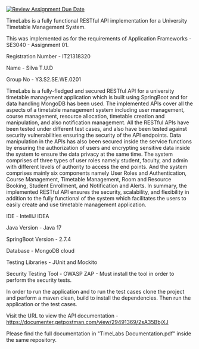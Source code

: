 [![Review Assignment Due Date](https://classroom.github.com/assets/deadline-readme-button-24ddc0f5d75046c5622901739e7c5dd533143b0c8e959d652212380cedb1ea36.svg)](https://classroom.github.com/a/MhkFIDKy)

TimeLabs is a fully functional RESTful API implementation for a University Timetable Management System.

This was implemented as for the requirements of Application Frameworks - SE3040 - Assignment 01.

Registration Number - IT21318320

Name - Silva T.U.D

Group No - Y3.S2.SE.WE.0201

TimeLabs is a fully-fledged and secured RESTful API for a university timetable management application which is built using SpringBoot and for data handling MongoDB has been used. The implemented APIs cover all the aspects of a timetable management system including user management, course management, resource allocation, timetable creation and manipulation, and also notification management. All the RESTful APIs have been tested under different test cases, and also have been tested against security vulnerabilities ensuring the security of the API endpoints. Data manipulation in the APIs has also been secured inside the service functions by ensuring the authorization of users and encrypting sensitive data inside the system to ensure the data privacy at the same time. The system comprises of three types of user roles namely student, faculty, and admin with different levels of authority to access the end points. And the system comprises mainly six components namely User Roles and Authentication, Course Management, Timetable Management, Room and Resource Booking, Student Enrollment, and Notification and Alerts. In summary, the implemented RESTful API ensures the security, scalability, and flexibility in addition to the fully functional of the system which facilitates the users to easily create and use timetable management application.

IDE - IntelliJ IDEA

Java Version - Java 17

SpringBoot Version - 2.7.4

Database - MongoDB cloud

Testing Libraries - JUnit and Mockito

Security Testing Tool - OWASP ZAP - Must install the tool in order to perform the security tests.

In order to run the application and to run the test cases clone the project and perform a maven clean, build to install the dependencies. Then run the application or the test cases.

Visit the URL to view the API documentation - https://documenter.getpostman.com/view/29491369/2sA35BbjXJ

Please find the full documentation in "TimeLabs Documentation.pdf" inside the same repository.
 
